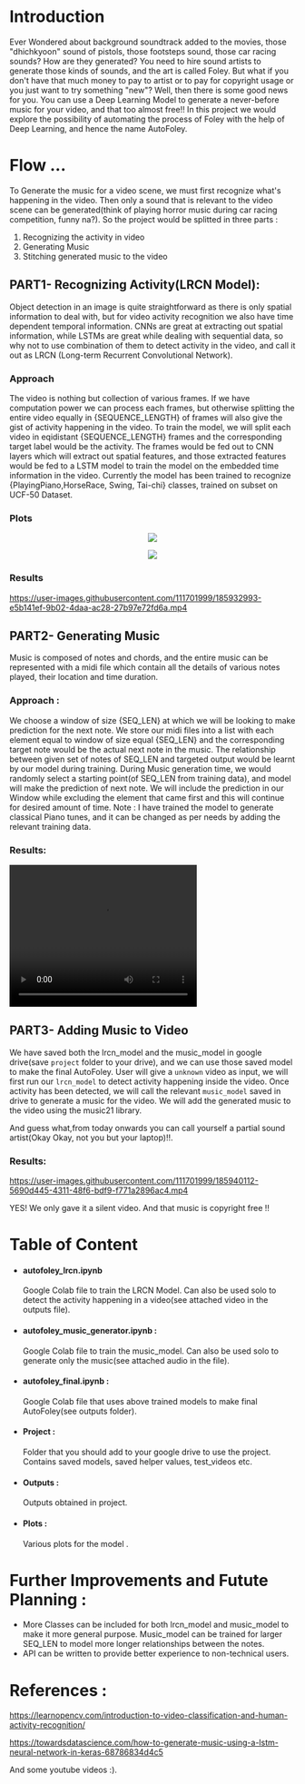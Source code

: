# Introduction 
Ever Wondered about background soundtrack added to the movies, those "dhichkyoon" sound of pistols, those footsteps sound, those car racing sounds? How are they generated? You need to hire sound artists to generate those kinds of sounds, and the art is called Foley.
But what if you don't have that much money to pay to artist or to pay for copyright usage or you just want to try something "new"? Well, then there is some good news for you. You can use a Deep Learning Model to generate a never-before music for your video, and that too almost free!! 
In this project we would explore the possibility of automating the process of Foley with the help of Deep Learning, and hence the name AutoFoley. 

# Flow ...
To Generate the music for a video scene, we must first recognize what's happening in the video. Then only a sound that is relevant to the video scene can be generated(think of playing horror music during car racing competition, funny na?).
So the project would be splitted in three parts : 
1) Recognizing the activity in video 
2) Generating Music
3) Stitching generated music to the video 

## PART1- Recognizing Activity(LRCN Model):
Object detection in an image is quite straightforward as there is only spatial information to deal with, but for video activity recognition we also have time dependent temporal information. CNNs are great at extracting out spatial information, while LSTMs are great while dealing with sequential data, so why not to use combination of them to detect activity in the video, and call it out as LRCN (Long-term Recurrent Convolutional Network).
### Approach 
The video is nothing but collection of various frames. If we have computation power we can process each frames, but otherwise splitting the entire video equally in {SEQUENCE_LENGTH} of frames will also give the gist of activity happening in the video. To train the model, we will split each video in eqidistant {SEQUENCE_LENGTH} frames and the corresponding target label would be the activity. The frames would be fed out to CNN layers which will extract out spatial features, and those extracted features would be fed to a LSTM model to train the model on the embedded time information in the video. Currently the model has been trained to recognize {PlayingPiano,HorseRace, Swing, Tai-chi} classes, trained on subset on UCF-50 Dataset.  

### Plots 
<p align="center">
  <img src="https://user-images.githubusercontent.com/111701999/185924337-1f6be0e4-a6ba-4878-939b-1f79c57a9f44.png">
</p>
 
<p align= "center">
  <img src="https://user-images.githubusercontent.com/111701999/185924343-ef0b9d69-da77-4720-a07d-c3c79accf6eb.png" align="center">
</p>

### Results

https://user-images.githubusercontent.com/111701999/185932993-e5b141ef-9b02-4daa-ac28-27b97e72fd6a.mp4


## PART2- Generating Music 
Music is composed of notes and chords, and the entire music can be represented with a midi file which contain all the details of various notes played, their location and time duration. 
### Approach : 
We choose a window of size {SEQ_LEN} at which we will be looking to make prediction for the next note. We store our midi files into a list with each element equal to window of size equal {SEQ_LEN} and the corresponding target note would be the actual next note in the music. The relationship between given set of notes of SEQ_LEN and targeted output would be learnt by our model during training.
During Music generation time, we would randomly select a starting point(of SEQ_LEN from training data), and model will make the prediction of next note. We will include the prediction in our Window while excluding the element that came first and this will continue for desired amount of time. 
Note : I have trained the model to generate classical Piano tunes, and it can be changed as per needs by adding the relevant training data.

### Results: 

<video src="https://user-images.githubusercontent.com/111701999/185937460-eed4cbb9-c66d-40db-99c6-2f4f014f7af2.mp4"  width="330" height="250">
</video> 


## PART3- Adding Music to Video
We have saved both the lrcn_model and the music_model in google drive(save `project` folder to your drive), and we can use those saved model to make the final AutoFoley. User will give a `unknown` video as input, we will first run our `lrcn_model` to detect activity happening inside the video. Once activity has been detected, we will call the relevant `music_model` saved in drive to generate a music for the video. We will add the generated music to the video using the music21 library. 

And guess what,from today onwards you can call yourself a partial sound artist(Okay Okay, not you but your laptop)!!.

### Results: 
https://user-images.githubusercontent.com/111701999/185940112-5690d445-4311-48f6-bdf9-f771a2896ac4.mp4

YES! We only gave it a silent video. And that music is copyright free !!


# Table of Content 

* <h4> autofoley_lrcn.ipynb </h4> 
  Google Colab file to train the LRCN Model. Can also be used solo to detect the activity happening in a video(see attached video in the outputs file). 
* #### autofoley_music_generator.ipynb : 
  Google Colab file to train the music_model. Can also be used solo to generate only the music(see attached audio in the file). 
* #### autofoley_final.ipynb :
  Google Colab file that uses above trained models to make final AutoFoley(see outputs folder). 
* #### Project : 
  Folder that you should add to your google drive to use the project. Contains saved models, saved helper values, test_videos etc.
* #### Outputs :
  Outputs obtained in project. 
* #### Plots :
  Various plots for the model . 

# Further Improvements and Futute Planning : 
* More Classes can be included for both lrcn_model and music_model to make it more general purpose. Music_model can be trained for larger SEQ_LEN to model more longer relationships between the notes. 
* API can be written to provide better experience to non-technical users. 

# References : 
https://learnopencv.com/introduction-to-video-classification-and-human-activity-recognition/

https://towardsdatascience.com/how-to-generate-music-using-a-lstm-neural-network-in-keras-68786834d4c5

And some youtube videos :). 



